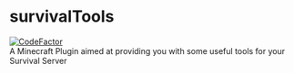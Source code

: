 # survivalTools
[![CodeFactor](https://www.codefactor.io/repository/github/kirimc-plugins/survivaltools/badge)](https://www.codefactor.io/repository/github/kiridevs/survivaltools)
<br>
A Minecraft Plugin aimed at providing you with some useful tools for your Survival Server

